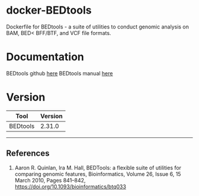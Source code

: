 # docker-BEDtools
Dockerfile for BEDtools - a suite of utilities to conduct genomic analysis on BAM, BED< BFF/BTF, and VCF file formats.

# Documentation
BEDtools github [here](https://github.com/arq5x/bedtools2)
BEDtools manual [here](https://bedtools.readthedocs.io/en/latest/)

# Version
| Tool | Version |
|------|---------|
| BEDtools | 2.31.0 |


---

## References

1. Aaron R. Quinlan, Ira M. Hall, BEDTools: a flexible suite of utilities for comparing genomic features, Bioinformatics, Volume 26, Issue 6, 15 March 2010, Pages 841–842, https://doi.org/10.1093/bioinformatics/btq033
